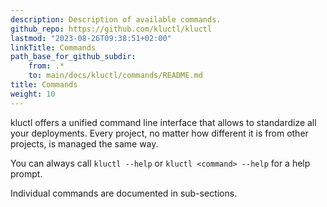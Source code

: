 ```yaml
---
description: Description of available commands.
github_repo: https://github.com/kluctl/kluctl
lastmod: "2023-08-26T09:38:51+02:00"
linkTitle: Commands
path_base_for_github_subdir:
    from: .*
    to: main/docs/kluctl/commands/README.md
title: Commands
weight: 10
---
```


<!-- WARNING WARNING WARNING -->
<!-- DO NOT EDIT THIS FILE, IT IS AUTO SYNCED FROM github.com/kluctl/kluctl -->
<!-- WARNING WARNING WARNING -->




kluctl offers a unified command line interface that allows to standardize all your deployments. Every project,
no matter how different it is from other projects, is managed the same way.

You can always call `kluctl --help` or `kluctl <command> --help` for a help prompt.

Individual commands are documented in sub-sections.

